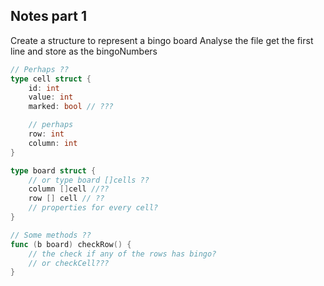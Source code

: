 ## Notes part 1

Create a structure to represent a bingo board
Analyse the file get the first line and store as the bingoNumbers

```go
// Perhaps ??
type cell struct {
    id: int
    value: int
    marked: bool // ???

    // perhaps
    row: int
    column: int
}

type board struct {
    // or type board []cells ??
    column []cell //??
    row [] cell // ??
    // properties for every cell?
}

// Some methods ??
func (b board) checkRow() {
    // the check if any of the rows has bingo?
    // or checkCell???
}

```